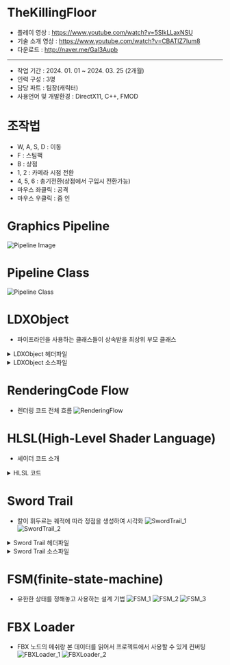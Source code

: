 # TheKillingFloor
* 플레이 영상 : <https://www.youtube.com/watch?v=5SlkLLaxNSU>
* 기술 소개 영상 : <https://www.youtube.com/watch?v=CBATlZ7Ium8>
* 다운로드 : <http://naver.me/Gal3Aupb>
***
* 작업 기간 : 2024. 01. 01 ~ 2024. 03. 25 (2개월)
* 인력 구성 : 3명
* 담당 파트 : 팀장(캐릭터)
* 사용언어 및 개발환경 : DirectX11, C++, FMOD
# 조작법    
* W, A, S, D : 이동
* F : 스팀팩
* B : 상점
* 1, 2 : 카메라 시점 전환
* 4, 5, 6 : 총기전환(상점에서 구입시 전환가능)
* 마우스 좌클릭 : 공격
* 마우스 우클릭 : 줌 인
# Graphics Pipeline
![Pipeline Image](https://github.com/Eruien/TheKillingFloor_DirectX11_TeamProject/blob/main/Image/Pipeline.png)
# Pipeline Class
![Pipeline Class](https://github.com/Eruien/TheKillingFloor_DirectX11_TeamProject/blob/main/Image/PipelineClass.png)
# LDXObject
* 파이프라인을 사용하는 클래스들이 상속받을 최상위 부모 클래스
<details>
<summary> LDXObject 헤더파일</summary>
	
```cpp
// 그래픽 파이프 라인과 관련된 버퍼
// 파이프 라인에 넣어줄 정점 배열(m_VertexList)
// m_VertexList 배열에 SimpleVertex는 PNCT(Position, Normal, Color, Texture) 데이터로 구성

class LDXObject
{
public:
	ComPtr<ID3D11Device> m_pDevice;
	ComPtr<ID3D11DeviceContext> m_pImmediateContext;
	ComPtr<ID3D11Buffer> m_pVertexBuffer;
	ComPtr<ID3D11Buffer> m_pIndexBuffer;
	ComPtr<ID3D11Buffer> m_pConstantBuffer;
	ComPtr<ID3D11InputLayout> m_pVertexLayout;
	std::vector<SimpleVertex> m_VertexList;
	std::vector<DWORD> m_IndexList;
	LTexture* m_Tex = nullptr;
	LShader* m_Shader = nullptr;
	CB_Data m_cbData;
public:
	void Set();
	virtual bool CreateVertexData();
	virtual bool CreateIndexData();
	virtual bool CreateVertexBuffer();
	virtual bool CreateIndexBuffer();
	virtual bool CreateConstantBuffer();
	virtual bool CreateLayout();
	virtual bool Create(std::wstring shaderFileName, std::wstring texFileName);
public:
	virtual bool Init();
	virtual bool Frame();
	virtual bool PreRender();
	virtual bool Render();
	virtual bool PostRender();
	virtual bool Release();
public:
	virtual ~LDXObject() {}
};
```

</details>

<details>
<summary> LDXObject 소스파일</summary>
	
```cpp
// 정점 구조체(SimpleVertex) * 구조체 개수 만큼 메모리 할당
// initialData에는 m_VertexList 배열의 처음 주소 할당
// IndexBuffer, ConstantBuffer도 비슷한 방식으로 생성
bool LDXObject::CreateVertexBuffer()
{    
    D3D11_BUFFER_DESC bufferDesc;
	ZeroMemory(&bufferDesc, sizeof(bufferDesc));
	bufferDesc.ByteWidth = sizeof(SimpleVertex) * m_VertexList.size();
	bufferDesc.Usage = D3D11_USAGE_DEFAULT;
	bufferDesc.BindFlags = D3D11_BIND_VERTEX_BUFFER;

	D3D11_SUBRESOURCE_DATA initialData;
	ZeroMemory(&initialData, sizeof(initialData));
	initialData.pSysMem = &m_VertexList.at(0);

	HRESULT hr = m_pDevice->CreateBuffer(
		&bufferDesc,
		&initialData,
		m_pVertexBuffer.GetAddressOf());

	if (FAILED(hr))
	{
		MessageBoxA(NULL, "Create VertexBuffer Error", "Error Box", MB_OK);
		return false;
	}

	return true;
}

bool LDXObject::CreateIndexBuffer()
{
	if (m_IndexList.size() == 0) return true;

	D3D11_BUFFER_DESC bufferDesc;
	ZeroMemory(&bufferDesc, sizeof(bufferDesc));
	bufferDesc.ByteWidth = sizeof(DWORD) * m_IndexList.size();
	bufferDesc.Usage = D3D11_USAGE_DYNAMIC;
	bufferDesc.BindFlags = D3D11_BIND_INDEX_BUFFER;
	bufferDesc.CPUAccessFlags = D3D11_CPU_ACCESS_WRITE;

	D3D11_SUBRESOURCE_DATA initialData;
	ZeroMemory(&initialData, sizeof(initialData));
	initialData.pSysMem = &m_IndexList.at(0);

	HRESULT hr = m_pDevice->CreateBuffer(
		&bufferDesc,
		&initialData,
		m_pIndexBuffer.GetAddressOf());

	if (FAILED(hr))
	{
		MessageBoxA(NULL, "Create IndexBuffer Error", "Error Box", MB_OK);
		return false;
	}

	return true;
}

bool LDXObject::CreateConstantBuffer()
{
	D3D11_BUFFER_DESC bufferDesc{};
	ZeroMemory(&bufferDesc, sizeof(bufferDesc));

	bufferDesc.ByteWidth = sizeof(CB_Data);
	bufferDesc.Usage = D3D11_USAGE_DEFAULT;
	bufferDesc.BindFlags = D3D11_BIND_CONSTANT_BUFFER;
	HRESULT hr = m_pDevice->CreateBuffer(
		&bufferDesc,
		nullptr,
		m_pConstantBuffer.GetAddressOf());

	if (FAILED(hr))
	{
		MessageBoxA(NULL, "Create ConstantBuffer Error", "Error Box", MB_OK);
		return false;
	}

	return true;
}

// 파이프 라인 정점(Vertex) 레이아웃(Layout) 설정
// 현재 프로젝트에서는 PNCT(Position, Normal, Color, Texture) 데이터를 사용
bool LDXObject::CreateLayout()
{
	D3D11_INPUT_ELEMENT_DESC layout[] =
	{
		{ "POSITION", 0, DXGI_FORMAT_R32G32B32_FLOAT, 0,  0, D3D11_INPUT_PER_VERTEX_DATA, 0 },
		{ "NORMAL",   0, DXGI_FORMAT_R32G32B32_FLOAT, 0, 12, D3D11_INPUT_PER_VERTEX_DATA, 0 },
		{ "COLOR",    0, DXGI_FORMAT_R32G32B32A32_FLOAT, 0, 24, D3D11_INPUT_PER_VERTEX_DATA, 0 },
		{ "TEXCOORD", 0, DXGI_FORMAT_R32G32_FLOAT,    0, 40, D3D11_INPUT_PER_VERTEX_DATA, 0 },
	};

	HRESULT hr = m_pDevice->CreateInputLayout(
		layout, sizeof(layout) / sizeof(layout[0]),
		m_Shader->m_pVSBlob->GetBufferPointer(),
		m_Shader->m_pVSBlob->GetBufferSize(),
		m_pVertexLayout.GetAddressOf());

	if (FAILED(hr))
	{
		MessageBoxA(NULL, "Create Input Layout Error", "Error Box", MB_OK);
		return false;
	}

	return true;
}

// 렌더링 작업전에 사전 작업처리 PreRender 함수
bool LDXObject::PreRender()
{
	m_pImmediateContext->IASetInputLayout(m_pVertexLayout.Get());
	m_pImmediateContext->VSSetConstantBuffers(0, 1, m_pConstantBuffer.GetAddressOf());

	if (m_Shader)
	{
		// VS와PS Shader를 stage에 세팅
		m_Shader->Apply();
	}

	if (m_Tex)
	{
		// PSSetShaderResources // ps에 m_pTexSRV 세팅
		m_Tex->Apply();
	}

	UINT stride = sizeof(SimpleVertex);
	UINT offset = 0;
	m_pImmediateContext->IASetVertexBuffers(0, 1, m_pVertexBuffer.GetAddressOf(), &stride, &offset);
	m_pImmediateContext->IASetPrimitiveTopology(D3D11_PRIMITIVE_TOPOLOGY_TRIANGLELIST);


	return true;
}

// 렌더링 작업 함수
bool LDXObject::Render()
{
	PreRender();
	PostRender();
	return true;
}

// 렌더링 이후 작업 PostRender 함수
bool LDXObject::PostRender()
{
	if (m_pIndexBuffer == nullptr)
	{
		m_pImmediateContext->Draw(m_VertexList.size(), 0);
	}
	else
	{
		
		m_pImmediateContext->IASetIndexBuffer(m_pIndexBuffer.Get(), DXGI_FORMAT_R32_UINT, 0);
		m_pImmediateContext->DrawIndexed(m_IndexList.size(), 0, 0);
	}
	
	return true;
}
```

</details>

# RenderingCode Flow
* 렌더링 코드 전체 흐름
![RenderingFlow](https://github.com/Eruien/TheKillingFloor_DirectX11_TeamProject/blob/main/Image/RenderingFlow.png)
# HLSL(High-Level Shader Language)
* 셰이더 코드 소개
<details>
<summary> HLSL 코드</summary>
	
```cpp
// ShaderResourceView에서 Diffuse Texture를 읽어 GPU 레지스터에 등록
Texture2D g_txDiffuse1 : register(t0);
// 필터링 제어에 사용
SamplerState sample0 : register(s0);

// 정점(Vertex) 데이터를 입력받을 때는 사용자가 설정한 레이아웃(Layout)의 이름(POSITION, NORMAL, COLOR, TEXCOORD)과 같아야 한다.
struct VS_INPUT
{
    float3 p : POSITION;
    float3 n : NORMAL;
    float4 c : COLOR;
    float2 t : TEXCOORD;
};

// 정점 데이터를 계산해서 이후의 파이프라인에 넘겨주게 되는데 위치(SV_POSITION)의 경우 고정된 이름으로 넘겨주게 된다. 어떠한 것이 위치인지 알아야 이후의 파이프라인에서 위치를 기반해서 처리하기 때문이다.
struct VS_OUTPUT
{
    float4 p : SV_POSITION;
    float3 n : NORMAL;
    float4 c : COLOR0;
    float2 t : TEXCOORD0;
};

// 상수버퍼(레지스터 단위로 저장되어야 한다.)
// 레지스터 단위란, float4(x,y,z,w)
cbuffer cb0
{
    matrix g_matWorld  : packoffset(c0);// float4x4 // 4개
    matrix g_matView  : packoffset(c4);
    matrix g_matProj  : packoffset(c8);
};

// 이후의 파이프라인에 넘겨주기 위해 정점(Vertex) 하나마다 행렬을 곱해준다.
VS_OUTPUT VS(VS_INPUT vIn)
{
    VS_OUTPUT vOut = (VS_OUTPUT)0;
    float4 vWorld = mul(float4(vIn.p,1.0f),g_matWorld);
    float4 vView = mul(vWorld, g_matView);
    float4 vProj = mul(vView, g_matProj);
    vOut.p = vProj;
    vOut.n = vIn.n;
    vOut.t = vIn.t;
    vOut.c = vIn.c;
    return vOut;
}

// 위에까지 VertexShader
// 아래부터 PixelShader

// SV_Target : 반환 값의 의도가 색상이라는 걸 나타낸다.
// 텍스처(Texture)에서 Sampler State로 필터링 된 색상을 반환 
float4 PS(VS_OUTPUT vIn) : SV_Target
{
    // r,g,b,a(1)=불투명, a(0)=완전투명, a(0.0< 1.0f)= 반투명
    return g_txDiffuse1.Sample(sample0, vIn.t);
}
```

</details>

# Sword Trail
* 칼이 휘두르는 궤적에 따라 정점을 생성하여 시각화
![SwordTrail_1](https://github.com/Eruien/TheKillingFloor_DirectX11_TeamProject/blob/main/Image/SwordTrail_1.png)
![SwordTrail_2](https://github.com/Eruien/TheKillingFloor_DirectX11_TeamProject/blob/main/Image/SwordTrail_2.png)

<details>
<summary> Sword Trail 헤더파일</summary>
	
```cpp
class LTrail : public LObject
{
public:
        // 트레일에 사용될 정점의 개수
	int m_iTrailVertexSize = 96;
	int m_iTrailCountSize = 95;
        // 0 ~ 95까지 시간이 지나면 카운트 증가
	int m_iVertexCount = 0;
        // 트레일의 시작 타이머값을 0으로 설정할 시 초반 트레일이 사라지는 문제가 있어서 End값보다 크게 설정
	float m_TimerStart = 1.0;
	float m_TimerEnd = 0.01;
        // Catmull-Rom Splines에 사용될 배열
	int m_iCatmullRomIndex[4] = { 0, };
public:
	void RenderTrail(TVector3* localSwordLow, TVector3* localSwordHigh, TMatrix* matSwordParent);
	void InterpolRenderTrail(TVector3* localSwordLow, TVector3* localSwordHigh, TMatrix* matSwordParent);
public:
	bool CreateVertexData() override;
	bool CreateIndexData() override;
};
```

</details>
<details>
<summary> Sword Trail 소스파일</summary>
	
```cpp
// m_TimerEnd의 경우 하나의 텍스처(Texture) 트레일(Trail)이 끝나는 시간입니다. 시간이 경과되면 타이머를 초기화하고 다음 텍스처(Texture)를 그리기 시작합니다.
// m_iVertexCount는 정점 개수의 최대치입니다. 최대치를 넘어가면 전체 정점을 배열에서 제거하고 화면에서 트레일 텍스처(Textrue)를 지웁니다.
// 이후에는 Catmull-Rom Splines에 사용할 정점 4개를 선정하는  과정입니다.
void LTrail::InterpolRenderTrail(TVector3* localSwordLow, TVector3* localSwordHigh, TMatrix* matSwordParent)
{
    m_TimerStart += LGlobal::g_fSPF;

    if (m_TimerStart > m_TimerEnd)
    {
        m_TimerStart = 0.0f;
        m_iVertexCount += 2;
    }

    if (m_iVertexCount > m_iTrailCountSize)
    {
        m_VertexList.clear();
        m_VertexList.resize(m_iTrailVertexSize);
        m_iVertexCount = 0;
    }

    if (m_iVertexCount - 2 < 0)
    {
        m_iCatmullRomIndex[0] = m_iTrailCountSize - 1;
    }
    else
    {
        m_iCatmullRomIndex[0] = m_iVertexCount - 2;
    }

    m_iCatmullRomIndex[1] = m_iVertexCount;

    if (m_iVertexCount + 2 > m_iTrailCountSize)
    {
        m_iCatmullRomIndex[2] = 0;
        m_iCatmullRomIndex[3] = 2;
    }
    else
    {
        m_iCatmullRomIndex[2] = m_iVertexCount + 2;
        m_iCatmullRomIndex[3] = m_iVertexCount + 4;
    }

    if (m_iVertexCount + 4 > m_iTrailCountSize)
    {
        m_iCatmullRomIndex[3] = 0;
    }
    else
    {
        m_iCatmullRomIndex[3] = m_iVertexCount + 4;
    }

    for (int i = 0; i < 1; i++)
    {
        D3DXVec3CatmullRom(&m_VertexList[m_iVertexCount].p,
            &m_VertexList[m_iCatmullRomIndex[0]].p,
            &m_VertexList[m_iCatmullRomIndex[1]].p,
            &m_VertexList[m_iCatmullRomIndex[2]].p,
            &m_VertexList[m_iCatmullRomIndex[3]].p,
            0.5);

        D3DXVec3CatmullRom(&m_VertexList[m_iVertexCount + 1].p,
            &m_VertexList[m_iCatmullRomIndex[0] + 1].p,
            &m_VertexList[m_iCatmullRomIndex[1] + 1].p,
            &m_VertexList[m_iCatmullRomIndex[2] + 1].p,
            &m_VertexList[m_iCatmullRomIndex[3] + 1].p,
            0.5);
    }

    D3DXVec3TransformCoord(&m_VertexList[m_iVertexCount].p, localSwordLow, matSwordParent);
    D3DXVec3TransformCoord(&m_VertexList[m_iVertexCount + 1].p, localSwordHigh, matSwordParent);

    for (int i = 0; i < m_iVertexCount; i += 2)
    {
        m_VertexList[i].t = { float(i) / (float(m_iVertexCount) - 2), 0.0f };
        m_VertexList[i + 1].t = { float(i) / (float(m_iVertexCount) - 2), 1.0f };
    }

    LGlobal::g_pImmediateContext->UpdateSubresource(m_pVertexBuffer.Get(), 0, NULL, m_VertexList.data(), 0, 0);
    UINT stride = sizeof(SimpleVertex);
    UINT offset = 0;
    LGlobal::g_pImmediateContext->IASetVertexBuffers(0, 1, m_pVertexBuffer.GetAddressOf(), &stride, &offset);
    SetMatrix(nullptr, &LGlobal::g_pMainCamera->m_matView, &LGlobal::g_pMainCamera->m_matProj);
    Render();
}

bool LTrail::CreateVertexData()
{
	// 업데이트시 pnct값을 넣어주기 때문에 구조체에 값을 넣어주지 않아도 됨
	m_VertexList.resize(m_iTrailVertexSize);
	
	return true;
}

bool LTrail::CreateIndexData()
{
	int indexVertexSize = (m_iTrailVertexSize - 2) * 3;
	m_IndexList.resize(indexVertexSize);

	int squareSize = (indexVertexSize / 6) * 2;

	for (int i = 0; i < squareSize; i += 2)
	{
		m_IndexList[(i * 3)] = i + 3;
		m_IndexList[(i * 3) + 1] = i + 1;
		m_IndexList[(i * 3) + 2] = i;

		m_IndexList[(i * 3) + 3] = i + 2;
		m_IndexList[(i * 3) + 4] = i + 3;
		m_IndexList[(i * 3) + 5] = i;
	}

	return true;
}


```

</details>

# FSM(finite-state-machine)
* 유한한 상태를 정해놓고 사용하는 설계 기법
![FSM_1](https://github.com/Eruien/TheKillingFloor_DirectX11_TeamProject/blob/main/Image/FSM_1.png)
![FSM_2](https://github.com/Eruien/TheKillingFloor_DirectX11_TeamProject/blob/main/Image/FSM_2.png)
![FSM_3](https://github.com/Eruien/TheKillingFloor_DirectX11_TeamProject/blob/main/Image/FSM_3.png)
# FBX Loader
* FBX 노드의 메쉬랑 본 데이터를 읽어서 프로젝트에서 사용할 수 있게 컨버팅
![FBXLoader_1](https://github.com/Eruien/TheKillingFloor_DirectX11_TeamProject/blob/main/Image/FBXLoader_1.png)
![FBXLoader_2](https://github.com/Eruien/TheKillingFloor_DirectX11_TeamProject/blob/main/Image/FBXLoader_2.png)
